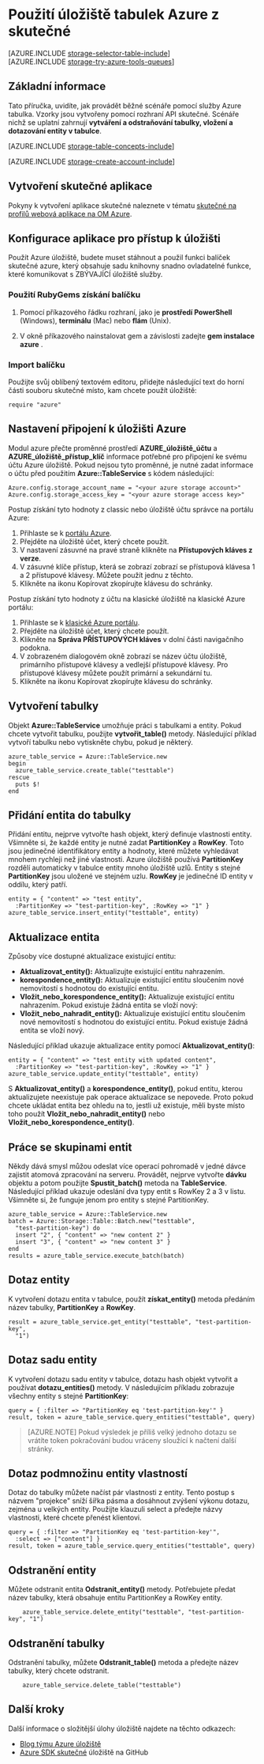 <properties
    pageTitle="Použití úložiště tabulek Azure z skutečné | Microsoft Azure"
    description="Obsahují strukturovaných dat v cloudu pomocí úložiště tabulek Azure, úložiště dat NoSQL."
    services="storage"
    documentationCenter="ruby"
    authors="tamram"
    manager="carmonm"
    editor=""/>
<tags
    ms.service="storage"
    ms.workload="storage"
    ms.tgt_pltfrm="na"
    ms.devlang="ruby"
    ms.topic="article"
    ms.date="10/18/2016"
    ms.author="tamram"/>


# <a name="how-to-use-azure-table-storage-from-ruby"></a>Použití úložiště tabulek Azure z skutečné

[AZURE.INCLUDE [storage-selector-table-include](../../includes/storage-selector-table-include.md)]
<br/>
[AZURE.INCLUDE [storage-try-azure-tools-queues](../../includes/storage-try-azure-tools-tables.md)]

## <a name="overview"></a>Základní informace

Tato příručka, uvidíte, jak provádět běžné scénáře pomocí služby Azure tabulka. Vzorky jsou vytvořeny pomocí rozhraní API skutečné. Scénáře nichž se uplatní zahrnují **vytváření a odstraňování tabulky, vložení a dotazování entity v tabulce**.

[AZURE.INCLUDE [storage-table-concepts-include](../../includes/storage-table-concepts-include.md)]

[AZURE.INCLUDE [storage-create-account-include](../../includes/storage-create-account-include.md)]

## <a name="create-a-ruby-application"></a>Vytvoření skutečné aplikace

Pokyny k vytvoření aplikace skutečné naleznete v tématu [skutečné na profilů webová aplikace na OM Azure](../virtual-machines/linux/classic/virtual-machines-linux-classic-ruby-rails-web-app.md).


## <a name="configure-your-application-to-access-storage"></a>Konfigurace aplikace pro přístup k úložišti

Použít Azure úložiště, budete muset stáhnout a použil funkci balíček skutečné azure, který obsahuje sadu knihovny snadno ovladatelné funkce, které komunikovat s ZBÝVAJÍCÍ úložiště služby.

### <a name="use-rubygems-to-obtain-the-package"></a>Použití RubyGems získání balíčku

1. Pomocí příkazového řádku rozhraní, jako je **prostředí PowerShell** (Windows), **terminálu** (Mac) nebo **flám** (Unix).

2. V okně příkazového nainstalovat gem a závislosti zadejte **gem instalace azure** .

### <a name="import-the-package"></a>Import balíčku

Použijte svůj oblíbený textovém editoru, přidejte následující text do horní části souboru skutečné místo, kam chcete použít úložiště:

    require "azure"

## <a name="set-up-an-azure-storage-connection"></a>Nastavení připojení k úložišti Azure

Modul azure přečte proměnné prostředí **AZURE\_úložiště\_účtu** a **AZURE\_úložiště\_přístup\_klíč** informace potřebné pro připojení ke svému účtu Azure úložiště. Pokud nejsou tyto proměnné, je nutné zadat informace o účtu před použitím **Azure::TableService** s kódem následující:

    Azure.config.storage_account_name = "<your azure storage account>"
    Azure.config.storage_access_key = "<your azure storage access key>"

Postup získání tyto hodnoty z classic nebo úložiště účtu správce na portálu Azure:

1. Přihlaste se k [portálu Azure](https://portal.azure.com).
2. Přejděte na úložiště účet, který chcete použít.
3. V nastavení zásuvné na pravé straně klikněte na **Přístupových kláves z verze**.
4. V zásuvné klíče přístup, která se zobrazí zobrazí se přístupová klávesa 1 a 2 přístupové klávesy. Můžete použít jednu z těchto. 
5. Klikněte na ikonu Kopírovat zkopírujte klávesu do schránky. 

Postup získání tyto hodnoty z účtu na klasické úložiště na klasické Azure portálu:

1. Přihlaste se k [klasické Azure portálu](https://manage.windowsazure.com).
2. Přejděte na úložiště účet, který chcete použít.
3. Klikněte na **Správa PŘÍSTUPOVÝCH kláves** v dolní části navigačního podokna.
4. V zobrazeném dialogovém okně zobrazí se název účtu úložiště, primárního přístupové klávesy a vedlejší přístupové klávesy. Pro přístupové klávesy můžete použít primární a sekundární tu. 
5. Klikněte na ikonu Kopírovat zkopírujte klávesu do schránky.

## <a name="create-a-table"></a>Vytvoření tabulky

Objekt **Azure::TableService** umožňuje práci s tabulkami a entity. Pokud chcete vytvořit tabulku, použijte **vytvořit\_table()** metody. Následující příklad vytvoří tabulku nebo vytiskněte chybu, pokud je některý.

    azure_table_service = Azure::TableService.new
    begin
      azure_table_service.create_table("testtable")
    rescue
      puts $!
    end

## <a name="add-an-entity-to-a-table"></a>Přidání entita do tabulky

Přidání entitu, nejprve vytvořte hash objekt, který definuje vlastnosti entity. Všimněte si, že každé entity je nutné zadat **PartitionKey** a **RowKey**. Toto jsou jedinečné identifikátory entity a hodnoty, které můžete vyhledávat mnohem rychleji než jiné vlastnosti. Azure úložiště používá **PartitionKey** rozdělí automaticky v tabulce entity mnoho úložiště uzlů. Entity s stejné **PartitionKey** jsou uložené ve stejném uzlu. **RowKey** je jedinečné ID entity v oddílu, který patří.

    entity = { "content" => "test entity",
      :PartitionKey => "test-partition-key", :RowKey => "1" }
    azure_table_service.insert_entity("testtable", entity)

## <a name="update-an-entity"></a>Aktualizace entita

Způsoby více dostupné aktualizace existující entitu:

* **Aktualizovat\_entity():** Aktualizujte existující entitu nahrazením.
* **korespondence\_entity():** Aktualizuje existující entitu sloučením nové nemovitostí s hodnotou do existující entitu.
* **Vložit\_nebo\_korespondence\_entity():** Aktualizuje existující entitu nahrazením. Pokud existuje žádná entita se vloží nový:
* **Vložit\_nebo\_nahradit\_entity():** Aktualizuje existující entitu sloučením nové nemovitostí s hodnotou do existující entitu. Pokud existuje žádná entita se vloží nový.

Následující příklad ukazuje aktualizace entity pomocí **Aktualizovat\_entity()**:

    entity = { "content" => "test entity with updated content",
      :PartitionKey => "test-partition-key", :RowKey => "1" }
    azure_table_service.update_entity("testtable", entity)

S **Aktualizovat\_entity()** a **korespondence\_entity()**, pokud entitu, kterou aktualizujete neexistuje pak operace aktualizace se nepovede. Proto pokud chcete ukládat entita bez ohledu na to, jestli už existuje, měli byste místo toho použít **Vložit\_nebo\_nahradit\_entity()** nebo **Vložit\_nebo\_korespondence\_entity()**.

## <a name="work-with-groups-of-entities"></a>Práce se skupinami entit

Někdy dává smysl můžou odeslat více operací pohromadě v jedné dávce zajistit atomová zpracování na serveru. Provádět, nejprve vytvořte **dávku** objektu a potom použijte **Spustit\_batch()** metoda na **TableService**. Následující příklad ukazuje odeslání dva typy entit s RowKey 2 a 3 v listu. Všimněte si, že funguje jenom pro entity s stejné PartitionKey.

    azure_table_service = Azure::TableService.new
    batch = Azure::Storage::Table::Batch.new("testtable",
      "test-partition-key") do
      insert "2", { "content" => "new content 2" }
      insert "3", { "content" => "new content 3" }
    end
    results = azure_table_service.execute_batch(batch)

## <a name="query-for-an-entity"></a>Dotaz entity

K vytvoření dotazu entita v tabulce, použít **získat\_entity()** metoda předáním název tabulky, **PartitionKey** a **RowKey**.

    result = azure_table_service.get_entity("testtable", "test-partition-key",
      "1")

## <a name="query-a-set-of-entities"></a>Dotaz sadu entity

K vytvoření dotazu sadu entity v tabulce, dotazu hash objekt vytvořit a používat **dotazu\_entities()** metody. V následujícím příkladu zobrazuje všechny entity s stejné **PartitionKey**:

    query = { :filter => "PartitionKey eq 'test-partition-key'" }
    result, token = azure_table_service.query_entities("testtable", query)

> [AZURE.NOTE] Pokud výsledek je příliš velký jednoho dotazu se vrátíte token pokračování budou vráceny sloužící k načtení další stránky.

## <a name="query-a-subset-of-entity-properties"></a>Dotaz podmnožinu entity vlastností

Dotaz do tabulky můžete načíst pár vlastnosti z entity. Tento postup s názvem "projekce" sníží šířka pásma a dosáhnout zvýšení výkonu dotazu, zejména u velkých entity. Použijte klauzuli select a předejte názvy vlastnosti, které chcete přenést klientovi.

    query = { :filter => "PartitionKey eq 'test-partition-key'",
      :select => ["content"] }
    result, token = azure_table_service.query_entities("testtable", query)

## <a name="delete-an-entity"></a>Odstranění entity

Můžete odstranit entita **Odstranit\_entity()** metody. Potřebujete předat název tabulky, která obsahuje entitu PartitionKey a RowKey entity.

        azure_table_service.delete_entity("testtable", "test-partition-key", "1")

## <a name="delete-a-table"></a>Odstranění tabulky

Odstranění tabulky, můžete **Odstranit\_table()** metoda a předejte název tabulky, který chcete odstranit.

        azure_table_service.delete_table("testtable")

## <a name="next-steps"></a>Další kroky

Další informace o složitější úlohy úložiště najdete na těchto odkazech:

- [Blog týmu Azure úložiště](http://blogs.msdn.com/b/windowsazurestorage/)
- [Azure SDK skutečné](http://github.com/WindowsAzure/azure-sdk-for-ruby) úložiště na GitHub
